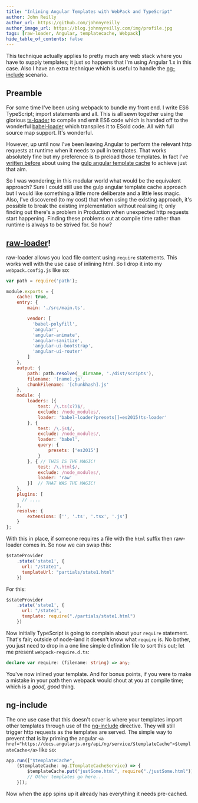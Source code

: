 ```yaml
---
title: "Inlining Angular Templates with WebPack and TypeScript"
author: John Reilly
author_url: https://github.com/johnnyreilly
author_image_url: https://blog.johnnyreilly.com/img/profile.jpg
tags: [raw-loader, Angular, templatecache, Webpack]
hide_table_of_contents: false
---
```

This technique actually applies to pretty much any web stack where you have to supply templates; it just so happens that I'm using Angular 1.x in this case. Also I have an extra technique which is useful to handle the [ng-include](https://docs.angularjs.org/api/ng/directive/ngInclude) scenario.

 ## Preamble

For some time I've been using webpack to bundle my front end. I write ES6 TypeScript; import statements and all. This is all sewn together using the glorious [ts-loader](https://www.npmjs.com/package/ts-loader) to compile and emit ES6 code which is handed off to the wonderful [babel-loader](https://www.npmjs.com/package/babel-loader) which transpiles it to ESold code. All with full source map support. It's wonderful.

However, up until now I've been leaving Angular to perform the relevant http requests at runtime when it needs to pull in templates. That works absolutely fine but my preference is to preload those templates. In fact I've [written before](http://blog.johnnyreilly.com/2015/02/using-gulp-in-asp-net-instead-of-web-optimization.html) about using the [gulp angular template cache](https://www.npmjs.com/package/gulp-angular-templatecache) to achieve just that aim.

So I was wondering; in this modular world what would be the equivalent approach? Sure I could still use the gulp angular template cache approach but I would like something a little more deliberate and a little less magic. Also, I've discovered (to my cost) that when using the existing approach, it's possible to break the existing implementation without realising it; only finding out there's a problem in Production when unexpected http requests start happening. Finding these problems out at compile time rather than runtime is always to be strived for. So how?

## [raw-loader](https://www.npmjs.com/package/raw-loader)!

raw-loader allows you load file content using `require` statements. This works well with the use case of inlining html. So I drop it into my `webpack.config.js` like so:

```js
var path = require('path');

module.exports = {
    cache: true,
    entry: {
        main: './src/main.ts',

        vendor: [
          'babel-polyfill',
          'angular',
          'angular-animate',
          'angular-sanitize',
          'angular-ui-bootstrap',
          'angular-ui-router'
        ]
    },
    output: {
        path: path.resolve(__dirname, './dist/scripts'),
        filename: '[name].js',
        chunkFilename: '[chunkhash].js'
    },
    module: {
        loaders: [{
            test: /\.ts(x?)$/,
            exclude: /node_modules/,
            loader: 'babel-loader?presets[]=es2015!ts-loader'
        }, {
            test: /\.js$/,
            exclude: /node_modules/,
            loader: 'babel',
            query: {
                presets: ['es2015']
            }
        }, { // THIS IS THE MAGIC!
            test: /\.html$/,
            exclude: /node_modules/,
            loader: 'raw'
        }]  // THAT WAS THE MAGIC!
    },
    plugins: [
      // ....
    ],
    resolve: {
        extensions: ['', '.ts', '.tsx', '.js']
    }
};
```

With this in place, if someone requires a file with the `html` suffix then raw-loader comes in. So now we can swap this:

```js
$stateProvider
    .state('state1', {
      url: "/state1",
      templateUrl: "partials/state1.html"
    })
```

For this:

```js
$stateProvider
    .state('state1', {
      url: "/state1",
      template: require("./partials/state1.html")
    })
```

Now initially TypeScript is going to complain about your `require` statement. That's fair; outside of node-land it doesn't know what `require` is. No bother, you just need to drop in a one line simple definition file to sort this out; let me present `webpack-require.d.ts`:

```ts
declare var require: (filename: string) => any;
```

You've now inlined your template. And for bonus points, if you were to make a mistake in your path then webpack would shout at you at compile time; which is a *good, good* thing.

## ng-include

The one use case that this doesn't cover is where your templates import other templates through use of the [ng-include](https://docs.angularjs.org/api/ng/directive/ngInclude) directive. They will still trigger http requests as the templates are served. The simple way to prevent that is by priming the angular `<a href="https://docs.angularjs.org/api/ng/service/$templateCache">$templateCache</a>` like so:

```js
app.run(["$templateCache",
    ($templateCache: ng.ITemplateCacheService) => {
        $templateCache.put("justSome.html", require("./justSome.html"));
        // Other templates go here...
    }]);
```

Now when the app spins up it already has everything it needs pre-cached.


